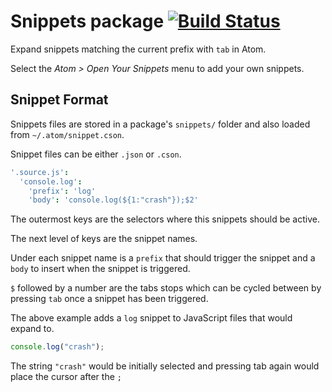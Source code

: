 # Snippets package [![Build Status](https://travis-ci.org/atom/snippets.svg?branch=master)](https://travis-ci.org/atom/snippets)

Expand snippets matching the current prefix with `tab` in Atom.

Select the _Atom > Open Your Snippets_ menu to add your own snippets.

## Snippet Format

Snippets files are stored in a package's `snippets/` folder and also loaded
from `~/.atom/snippet.cson`.

Snippet files can be either `.json` or `.cson`.

```coffee
'.source.js':
  'console.log':
    'prefix': 'log'
    'body': 'console.log(${1:"crash"});$2'
```

The outermost keys are the selectors where this snippets should be active.

The next level of keys are the snippet names.

Under each snippet name is a `prefix` that should trigger the snippet and a
`body` to insert when the snippet is triggered.

`$` followed by a number are the tabs stops which can be cycled between by
pressing `tab` once a snippet has been triggered.

The above example adds a `log` snippet to JavaScript files that would expand
to.

```js
console.log("crash");
```

The string `"crash"` would be initially selected and pressing tab again would
place the cursor after the `;`
